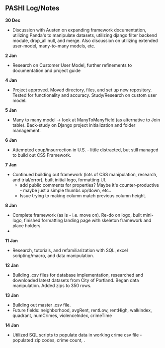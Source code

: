 

## PASHI Log/Notes ##

**30 Dec**
- Discussion with Austen on expanding framework documentation, utilizing Panda's to manipulate datasets, utilizing django filter backend module, drop_all null, and merge.  Also discussion on utilizing extended user-model, many-to-many models, etc.

**2 Jan**
- Research on Customer User Model, further refinements to documentation and project guide

**4 Jan**
- Project approved.  Moved directory, files, and set up new repository.  Tested for functionality and accuracy.  Study/Research on custom user model.

**5 Jan**
- Many to many model -> look at ManyToManyField (as alternative to Join table).  Back-study on Django project initialization and folder management.  

**6 Jan**
- Attempted coup/insurrection in U.S. - little distracted, but still managed to build out CSS Framework.

**7 Jan**
- Continued building out framework (lots of CSS manipulation, research, and trial/error), built initial logo, formatting UI.  
  - <IDEA> add public comments for properties?  Maybe it's counter-productive - maybe just a simple thumbs up/down, etc..</IDEA>
  - Issue trying to making column match previous column height.

**8 Jan**  

- Complete framework (as is - i.e. move on). Re-do on logo, built mini-logo, finished formatting landing page with skeleton framework and place holders.  
- 

**11 Jan**

- Research, tutorials, and refamiliarization with SQL, excel scripting/macro, and data manipulation.

**12 Jan** 

- Building .csv files for database implementation, researched and downloaded latest datasets from City of Portland.  Began data manipulation.  Added zips to 350 rows.  

**13 Jan**
 
- Building out master .csv file. 
- Future fields:  neighborhood, avgRent, rentLow, rentHigh, walkIndex, quadrant, numCrimes, violenceIndex, crimeTime

**14 Jan**

- Utilized SQL scripts to populate data in working crime csv file - populated zip codes, crime count,  .  
